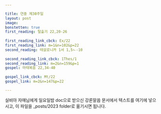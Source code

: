 ```yaml
---

title: 연중 제30주일
layout: post 
image: 
bonstetten: true
first_reading: 탈출기 22,20-26
 
first_reading_link_cbck: Ex/22
first_reading_link: m=1&n=102&p=22
second_reading: 테살로니카 1서 1,5ㄴ-10
 
second_reading_link_cbck: 1Thes/1
second_reading_link: m=2&n=159&p=1
gospel: 마태복음 22,34-40
 
gospel_link_cbck: Mt/22
gospel_link: m=2&n=147&p=22

---
```



실비아 자매님에게 일요일밤 doc으로 받으신
강론말씀 문서에서
텍스트를 여기에 넣으시고,
이 파일을 _posts/2023 folder로 옮기시면 됩니다.
